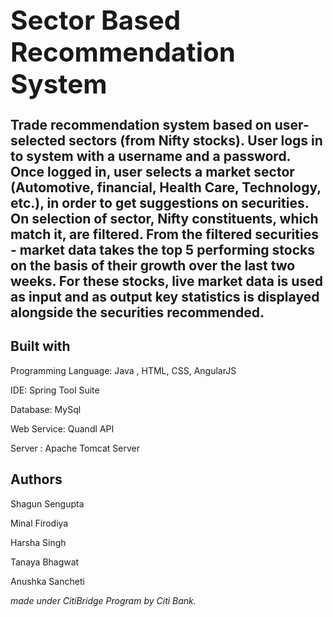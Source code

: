 **<h1>Sector Based Recommendation System**
---------------------------------------------
Trade recommendation system based on user-selected sectors (from Nifty stocks).
User logs in to system with a username and a password. Once logged in, user selects a market sector (Automotive, financial, Health Care, Technology, etc.), in order to get suggestions on securities. On selection of sector, Nifty constituents, which match it, are filtered. From the filtered securities - market data takes the top 5 performing stocks on the basis of their growth over the last two weeks. For these stocks, live market data is used as input and as output key statistics is displayed alongside the securities recommended. 

**Built with**
---------------------------------------------
Programming Language: Java , HTML, CSS, AngularJS

IDE: Spring Tool Suite

Database: MySql

Web Service: Quandl API

Server : Apache Tomcat Server


**Authors**
----------------------------------------
Shagun Sengupta

Minal Firodiya

Harsha Singh

Tanaya Bhagwat

Anushka Sancheti

*made under CitiBridge Program by Citi Bank.* 
